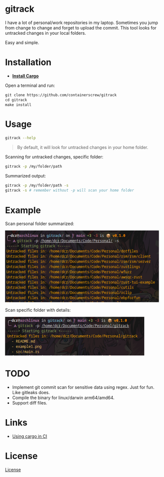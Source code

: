 # gitrack

I have a lot of personal/work repositories in my laptop. Sometimes you jump from change to change and forget to upload the commit. This tool looks for untracked changes in your local folders.

Easy and simple.

# Installation

* **[Install Cargo](https://rustup.rs/)**

Open a terminal and run:

```shell
git clone https://github.com/containerscrew/gitrack
cd gitrack
make install
```

# Usage

```bash
gitrack --help
```

> By default, it will look for untracked changes in your home folder.

Scanning for untracked changes, specific folder:

```bash
gitrack -p /my/folder/path
```

Summarized output:

```bash
gitrack -p /my/folder/path -s
gitrack -s # remember without -p will scan your home folder
```

# Example

Scan personal folder summarized:

![example1](img/example1.png)

Scan specific folder with details:

![example2](img/example2.png)

# TODO

* Implement git commit scan for sensitive data using regex. Just for fun. Like gitleaks does.
* Compile the binary for linux/darwin arm64/amd64.
* Support diff files.

# Links

* [Using cargo in CI](https://doc.rust-lang.org/cargo/guide/continuous-integration.html)

# License

[License](./LICENSE)
